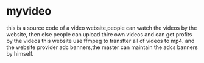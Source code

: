 # myvideo
this is a source code of a video website,people can watch the videos by the website, then else people can upload thire own videos and can get profits by the videos
this website use ffmpeg to transfter all of videos to mp4. 
and the website provider adc banners,the master can maintain the adcs banners by himself.
